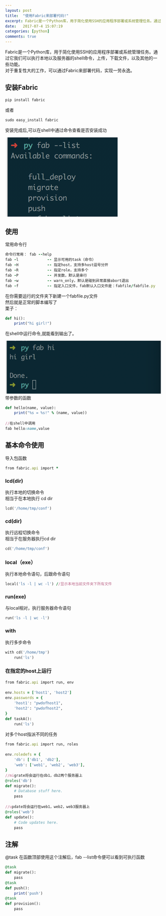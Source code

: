 ```yaml
---
layout: post
title:  "使用Fabric来部署代码!"
excerpt: Fabric是一个Python库，用于简化使用SSH的应用程序部署或系统管理任务。通过它我们可以执行本地以及服务器的shell命令，上传，下载文件，以及其他的一些功能。
date:   2017-07-4 15:07:19
categories: [python]
comments: true
---
```

		

Fabric是一个Python库，用于简化使用SSH的应用程序部署或系统管理任务。通过它我们可以执行本地以及服务器的shell命令，上传，下载文件，以及其他的一些功能。			
对于重复性大的工作，可以通过Fabric来部署代码，实现一劳永逸。		
##  安装Fabric			
```ruby
pip install fabric
```
或者
```ruby
sudo easy_install fabric
```
安装完成后,可以在shell中通过命令查看是否安装成功		

![which_fab](/img/fab_list.png)
## 使用
常用命令行
```ruby
命令行常用： fab --help
fab -l             -- 显示可用的task（命令）
fab -H             -- 指定host，支持多host逗号分开
fab -R             -- 指定role，支持多个
fab -P             -- 并发数，默认是串行
fab -w             -- warn_only，默认是碰到异常直接abort退出
fab -f             -- 指定入口文件，fab默认入口文件是：fabfile/fabfile.py
```
在你需要运行的文件夹下新建一个fabfile.py文件 	
然后就是正常的脚本编写了		
栗子：	
```ruby
def hi():
	print("hi girl!")
```
在shell中运行命令,就能看到输出了。	

![which_fab](/img/hi.png)
带参数的函数
```ruby
def hello(name, value):
    print("%s = %s!" % (name, value))

//在shell中调用
fab hello:name,value    
```
## 基本命令使用
导入包函数	
```ruby
from fabric.api import *
```
### lcd(dir)
执行本地的切换命令		
相当于在本地执行 cd dir
```ruby
lcd('/home/tmp/conf')
```
### cd(dir)
执行远程切换命令		
相当于在服务器执行cd dir 
```ruby
cd('/home/tmp/conf')
```	
### local（exe）
执行本地命令语句，后跟命令语句
```ruby
local('ls -l | wc -l') //显示本地当前文件夹下所有文件
```
### run(exe)
与local相对，执行服务器命令语句
```ruby
run('ls -l | wc -l')
```
### with
执行多步命令
```ruby
with cd('/home/tmp')
	run('ls')
```
### 在指定的host上运行
```ruby
from fabric.api import run, env

env.hosts = ['host1', 'host2']
env.passwords = {
    'host1': "pwdofhost1",
    'host2': "pwdofhost2",
}
def taskA():
    run('ls')
```
对多个host指派不同的任务
```ruby
from fabric.api import run, roles

env.roledefs = {
    'db': ['db1', 'db2'],
    'web': ['web1', 'web2', 'web3'],
}
//migrate将会运行在db1，db2两个服务器上
@roles('db')
def migrate():
    # Database stuff here.
    pass

//update将会运行在web1，web2，web3服务器上
@roles('web')
def update():
    # Code updates here.
    pass
```
## 注解
@task
在函数顶部使用这个注解后，fab --list命令便可以看到可执行函数
```ruby
@task
def migrate():
    pass
@task
def push():
	print('push')
@task
def provision():
    pass
```
